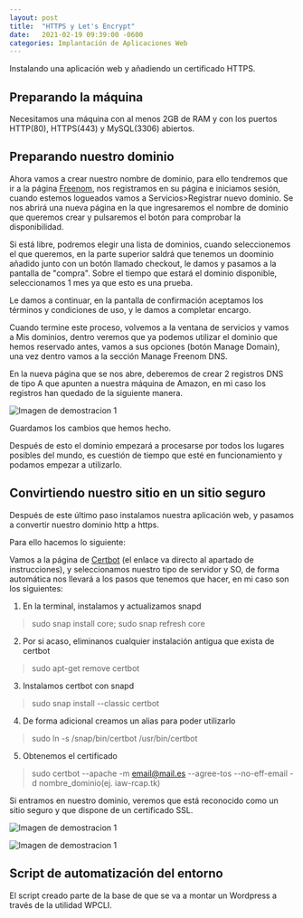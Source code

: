 ```yaml
---
layout: post
title:  "HTTPS y Let's Encrypt"
date:   2021-02-19 09:39:00 -0600
categories: Implantación de Aplicaciones Web
---
```

Instalando una aplicación web y añadiendo un certificado HTTPS.

## Preparando la máquina

Necesitamos una máquina con al menos 2GB de RAM y con los puertos HTTP(80), HTTPS(443) y MySQL(3306) abiertos.

## Preparando nuestro dominio

Ahora vamos a crear nuestro nombre de dominio, para ello tendremos que ir a la página [Freenom](https://www.freenom.com/es/index.html?lang=es), nos registramos en su página e iniciamos sesión, cuando estemos logueados vamos a Servicios>Registrar nuevo dominio. Se nos abrirá una nueva página en la que ingresaremos el nombre de dominio que queremos crear y pulsaremos el botón para comprobar la disponibilidad.

Si está libre, podremos elegir una lista de dominios, cuando seleccionemos el que queremos, en la parte superior saldrá que tenemos un doominio añadido junto con un botón llamado checkout, le damos y pasamos a la pantalla de "compra". Sobre el tiempo que estará el dominio disponible, seleccionamos 1 mes ya que esto es una prueba. 

Le damos a continuar, en la pantalla de confirmación aceptamos los términos y condiciones de uso, y le damos a completar encargo.

Cuando termine este proceso, volvemos a la ventana de servicios y vamos a Mis dominios, dentro veremos que ya podemos utilizar el dominio que hemos reservado antes, vamos a sus opciones (botón Manage Domain), una vez dentro vamos a la sección Manage Freenom DNS.

En la nueva página que se nos abre, deberemos de crear 2 registros DNS de tipo A que apunten a nuestra máquina de Amazon, en mi caso los registros han quedado de la siguiente manera.

![Imagen de demostracion 1](/capturas/captura1.png)

Guardamos los cambios que hemos hecho.

Después de esto el dominio empezará a procesarse por todos los lugares posibles del mundo, es cuestión de tiempo que esté en funcionamiento y podamos empezar a utilizarlo.

## Convirtiendo nuestro sitio en un sitio seguro

Después de este último paso instalamos nuestra aplicación web, y pasamos a convertir nuestro dominio http a https.

Para ello hacemos lo siguiente:

Vamos a la página de [Certbot](https://certbot.eff.org/instructions) (el enlace va directo al apartado de instrucciones), y seleccionamos nuestro tipo de servidor y SO, de forma automática nos llevará a los pasos que tenemos que hacer, en mi caso son los siguientes:

1. En la terminal, instalamos y actualizamos snapd

>sudo snap install core; sudo snap refresh core

2. Por si acaso, eliminanos cualquier instalación antigua que exista de certbot

>sudo apt-get remove certbot

3. Instalamos certbot con snapd

>sudo snap install --classic certbot

4. De forma adicional creamos un alias para poder utilizarlo

> sudo ln -s /snap/bin/certbot /usr/bin/certbot

5. Obtenemos el certificado

>sudo certbot --apache -m email@mail.es --agree-tos --no-eff-email -d nombre_dominio(ej. iaw-rcap.tk)

Si entramos en nuestro dominio, veremos que está reconocido como un sitio seguro y que dispone de un certificado SSL.

![Imagen de demostracion 1](/capturas/captura2.png)

![Imagen de demostracion 1](/capturas/captura3.png)

## Script de automatización del entorno

El script creado parte de la base de que se va a montar un Wordpress a través de la utilidad WPCLI.
